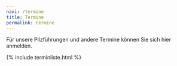 ```yaml
---
navi: /termine
title: Termine
permalink: termine
---
```


Für unsere Pilzführungen und andere Termine können Sie sich hier anmelden.

{% include terminliste.html %}
